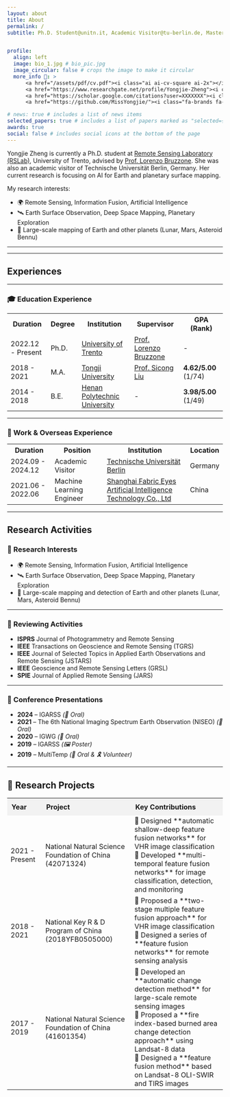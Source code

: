 ```yaml
---
layout: about
title: About
permalink: /
subtitle: Ph.D. Student@unitn.it, Academic Visitor@tu-berlin.de, Master@tongji.edu.cn


profile:
  align: left
  image: bio_1.jpg # bio_pic.jpg
  image_circular: false # crops the image to make it circular
  more_info 🔗: >
      <a href="/assets/pdf/cv.pdf"><i class="ai ai-cv-square ai-2x"></i></a>
      <a href="https://www.researchgate.net/profile/Yongjie-Zheng"><i class="fa-brands fa-linkedin fa-2x"></i></a>
      <a href="https://scholar.google.com/citations?user=XXXXXXX"><i class="ai ai-google-scholar-square ai-2x"></i></a>
      <a href="https://github.com/MissYongjie/"><i class="fa-brands fa-square-github fa-2x"></i></a>

# news: true # includes a list of news items
selected_papers: true # includes a list of papers marked as "selected={true}"
awards: true
social: false # includes social icons at the bottom of the page
---
```

Yongjie Zheng is currently a Ph.D. student at [Remote Sensing Laboratory (RSLab)](https://rslab.disi.unitn.it/), University of Trento, advised by  [Prof. Lorenzo Bruzzone](https://rslab.disi.unitn.it/people/#LorenzoBruzzone). She was also an academic visitor of Technische Universität Berlin, Germany. Her current research is focusing on AI for Earth and planetary surface mapping.

My research interests:
<ul>
  <li>🌍 Remote Sensing, Information Fusion, Artificial Intelligence</li>
  <li>🛰️ Earth Surface Observation, Deep Space Mapping, Planetary Exploration</li>
  <li>📡 Large-scale mapping of Earth and other planets (Lunar, Mars, Asteroid Bennu)</li>
</ul>

---
---
## Experiences
---
### 🎓 Education Experience
<table style="width:100%; font-size:16px;">
  <tr>
    <th>Duration</th>
    <th>Degree</th>
    <th>Institution</th>
    <th>Supervisor</th>
    <th>GPA (Rank)</th>
  </tr>
  <tr>
    <td>2022.12 - Present</td>
    <td>Ph.D.</td>
    <td><a href="https://www.unitn.it/">University of Trento</a></td>
    <td><a href="https://rslab.disi.unitn.it/people/#LorenzoBruzzone">Prof. Lorenzo Bruzzone</a></td>
    <td>-</td>
  </tr>
  <tr>
    <td>2018 - 2021</td>
    <td>M.A.</td>
    <td><a href="https://www.tongji.edu.cn/">Tongji University</a></td>
    <td><a href="https://scholar.google.com/citations?user=SicongLiu">Prof. Sicong Liu</a></td>
    <td><b>4.62/5.00</b> (1/74)</td>
  </tr>
  <tr>
    <td>2014 - 2018</td>
    <td>B.E.</td>
    <td><a href="https://www.hpu.edu.cn/">Henan Polytechnic University</a></td>
    <td>-</td>
    <td><b>3.98/5.00</b> (1/49)</td>
  </tr>
</table>

---
### 💼 Work & Overseas Experience
<table style="width:100%; font-size:16px;">
  <tr>
    <th>Duration</th>
    <th>Position</th>
    <th>Institution</th>
    <th>Location</th>
  </tr>
  <tr>
    <td>2024.09 - 2024.12</td>
    <td>Academic Visitor</td>
    <td><a href="https://www.tu-berlin.de/">Technische Universität Berlin</a></td>
    <td>Germany</td>
  </tr>
  <tr>
    <td>2021.06 - 2022.06</td>
    <td>Machine Learning Engineer</td>
    <td><a href="https://www.fabric-eyes.com/">Shanghai Fabric Eyes Artificial Intelligence Technology Co., Ltd</a></td>
    <td>China</td>
  </tr>
</table>

---
## Research Activities  

### 🔬 Research Interests  
<ul>
  <li>🌍 Remote Sensing, Information Fusion, Artificial Intelligence</li>
  <li>🛰️ Earth Surface Observation, Deep Space Mapping, Planetary Exploration</li>
  <li>📡 Large-scale mapping and detection of Earth and other planets (Lunar, Mars, Asteroid Bennu)</li>
</ul>

---
### 📝 Reviewing Activities  
- **ISPRS** Journal of Photogrammetry and Remote Sensing
- **IEEE** Transactions on Geoscience and Remote Sensing (TGRS)
- **IEEE** Journal of Selected Topics in Applied Earth Observations and Remote Sensing (JSTARS)
- **IEEE** Geoscience and Remote Sensing Letters (GRSL)
- **SPIE** Journal of Applied Remote Sensing (JARS)

---

### 🎤 Conference Presentations  
- **2024** – IGARSS _(🎤 Oral)_  
- **2021** – The 6th National Imaging Spectrum Earth Observation (NISEO) _(🎤 Oral)_  
- **2020** – IGWG _(🎤 Oral)_  
- **2019** – IGARSS _(🖼️ Poster)_  
- **2019** – MultiTemp _(🎤 Oral & 🎗️ Volunteer)_  
---

## 📌 Research Projects  
<table style="width:100%; font-size:16px; border-collapse: collapse;">
  <tr>
    <th style="background-color: #f2f2f2; text-align: left; padding: 10px;">Year</th>
    <th style="background-color: #f2f2f2; text-align: left; padding: 10px;">Project</th>
    <th style="background-color: #f2f2f2; text-align: left; padding: 10px;">Key Contributions</th>
  </tr>
  <tr>
    <td>2021 - Present</td>
    <td>National Natural Science Foundation of China (42071324)</td>
    <td>
      🔹 Designed **automatic shallow-deep feature fusion networks** for VHR image classification<br>
      🔹 Developed **multi-temporal feature fusion networks** for image classification, detection, and monitoring
    </td>
  </tr>
  <tr>
    <td>2018 - 2021</td>
    <td>National Key R & D Program of China (2018YFB0505000)</td>
    <td>
      🔹 Proposed a **two-stage multiple feature fusion approach** for VHR image classification<br>
      🔹 Designed a series of **feature fusion networks** for remote sensing analysis
    </td>
  </tr>
  <tr>
    <td>2017 - 2019</td>
    <td>National Natural Science Foundation of China (41601354)</td>
    <td>
      🔹 Developed an **automatic change detection method** for large-scale remote sensing images<br>
      🔹 Proposed a **fire index-based burned area change detection approach** using Landsat-8 data<br>
      🔹 Designed a **feature fusion method** based on Landsat-8 OLI-SWIR and TIRS images
    </td>
  </tr>
</table>
